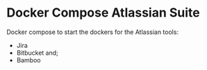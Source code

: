 # Docker Compose Atlassian Suite
Docker compose to start the dockers for the Atlassian tools:
- Jira
- Bitbucket and;
- Bamboo
